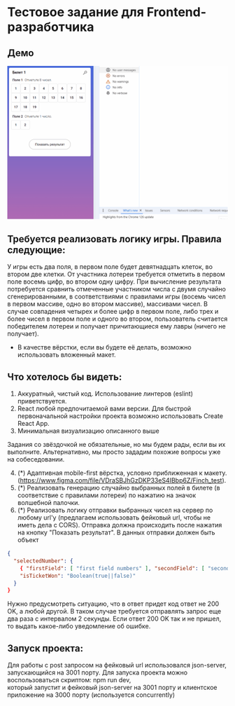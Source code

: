 # Тестовое задание для Frontend-разработчика

## Демо
<img src="https://github.com/ilya-filatov-94/Finch_Test_Task/blob/main/Demo_RapidoGame.gif" alt="demo" width="689"/>

## Требуется реализовать логику игры. Правила следующие:

У игры есть два поля, в первом поле будет девятнадцать клеток, во втором две клетки. От участника лотереи требуется отметить в первом поле восемь цифр, во втором одну цифру. При вычисление результата потребуется сравнить отмеченные участником числа с двумя случайно сгенерированными, в соответствиями с правилами игры (восемь чисел в первом массиве, одно во втором массиве), массивами чисел. В случае совпадения четырех и более цифр в первом поле, либо трех и более чисел в первом поле и одного во втором, пользователь считается победителем лотереи и получает причитающиеся ему лавры (ничего не получает).

- В качестве вёрстки, если вы будете её делать, возможно использовать вложенный макет.

## Что хотелось бы видеть:

1. Аккуратный, чистый код. Использование линтеров (eslint) приветствуется.
2. React любой предпочитаемой вами версии. Для быстрой первоначальной настройки проекта возможно использовать Create React App.
3. Минимальная визуализацию описанного выше

Задания со звёздочкой не обязательные, но мы будем рады, если вы их выполните. Альтернативно, мы просто зададим похожие вопросы уже на собеседовании.

4. (\*) Адаптивная mobile-first вёрстка, условно приближенная к макету. (https://www.figma.com/file/VDraSBJhGzDKP33eS4IBbp6Z/Finch_test).
5. (\*) Реализовать генерацию случайно выбранных полей в билете (в соответствие с правилами лотереи) по нажатию на значок волшебной палочки.
6. (\*) Реализовать логику отправки выбранных чисел на сервер по любому url'у (предлагаем использовать фейковый url, чтобы не иметь дела с CORS). Отправка должна происходить после нажатия на кнопку "Показать результат". В данных отправки должен быть объект

```json
{
  "selectedNumber": {
    { "firstField": [ "first field numbers" ], "secondField": [ "second field numbers" ] },
    "isTicketWon": "Boolean(true||false)"
  }
}
```

Нужно предусмотреть ситуацию, что в ответ придет код ответ не 200 OK, а любой другой. В таком случае требуется отправлять запрос еще два раза с интервалом 2 секунды. Если ответ 200 OK так и не пришел, то выдать какое-либо уведомление об ошибке.

## Запуск проекта:
Для работы с post запросом на фейковый url использовался json-server, запускающийся на 3001 порту.
Для запуска проекта можно воспользоваться скриптом: npm run dev,  
который запустит и фейковый json-server на 3001 порту и клиентское приложение на 3000 порту (используется concurrently)

